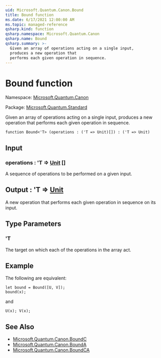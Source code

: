 ```yaml
---
uid: Microsoft.Quantum.Canon.Bound
title: Bound function
ms.date: 6/17/2021 12:00:00 AM
ms.topic: managed-reference
qsharp.kind: function
qsharp.namespace: Microsoft.Quantum.Canon
qsharp.name: Bound
qsharp.summary: >-
  Given an array of operations acting on a single input,
  produces a new operation that
  performs each given operation in sequence.
---
```


# Bound function

Namespace: [Microsoft.Quantum.Canon](xref:Microsoft.Quantum.Canon)

Package: [Microsoft.Quantum.Standard](https://nuget.org/packages/Microsoft.Quantum.Standard)


Given an array of operations acting on a single input,produces a new operation thatperforms each given operation in sequence.

```qsharp
function Bound<'T> (operations : ('T => Unit)[]) : ('T => Unit)
```


## Input

### operations : 'T => [Unit](xref:microsoft.quantum.qsharp.valueliterals#unit-literal) []

A sequence of operations to be performed on a given input.



## Output : 'T => [Unit](xref:microsoft.quantum.qsharp.valueliterals#unit-literal) 

A new operation that performs each given operation in sequenceon its input.

## Type Parameters

### 'T

The target on which each of the operations in the array act.

## Example

The following are equivalent:```qsharplet bound = Bound([U, V]);bound(x);```and```qsharpU(x); V(x);```

## See Also

- [Microsoft.Quantum.Canon.BoundC](xref:Microsoft.Quantum.Canon.BoundC)
- [Microsoft.Quantum.Canon.BoundA](xref:Microsoft.Quantum.Canon.BoundA)
- [Microsoft.Quantum.Canon.BoundCA](xref:Microsoft.Quantum.Canon.BoundCA)